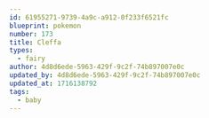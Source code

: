```yaml
---
id: 61955271-9739-4a9c-a912-0f233f6521fc
blueprint: pokemon
number: 173
title: Cleffa
types:
  - fairy
author: 4d8d6ede-5963-429f-9c2f-74b897007e0c
updated_by: 4d8d6ede-5963-429f-9c2f-74b897007e0c
updated_at: 1716138792
tags:
  - baby
---
```

